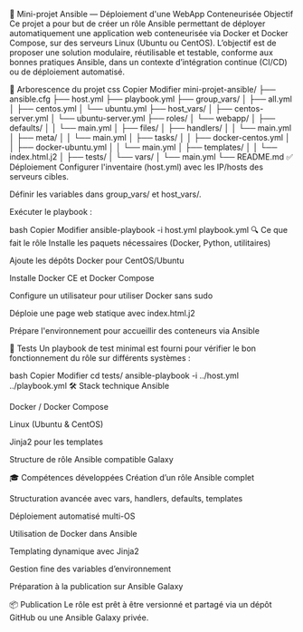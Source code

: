 🎯 Mini-projet Ansible — Déploiement d'une WebApp Conteneurisée
Objectif
Ce projet a pour but de créer un rôle Ansible permettant de déployer automatiquement une application web conteneurisée via Docker et Docker Compose, sur des serveurs Linux (Ubuntu ou CentOS). L’objectif est de proposer une solution modulaire, réutilisable et testable, conforme aux bonnes pratiques Ansible, dans un contexte d’intégration continue (CI/CD) ou de déploiement automatisé.

📁 Arborescence du projet
css
Copier
Modifier
mini-projet-ansible/
├── ansible.cfg
├── host.yml
├── playbook.yml
├── group_vars/
│   ├── all.yml
│   ├── centos.yml
│   └── ubuntu.yml
├── host_vars/
│   ├── centos-server.yml
│   └── ubuntu-server.yml
├── roles/
│   └── webapp/
│       ├── defaults/
│       │   └── main.yml
│       ├── files/
│       ├── handlers/
│       │   └── main.yml
│       ├── meta/
│       │   └── main.yml
│       ├── tasks/
│       │   ├── docker-centos.yml
│       │   ├── docker-ubuntu.yml
│       │   └── main.yml
│       ├── templates/
│       │   └── index.html.j2
│       ├── tests/
│       └── vars/
│           └── main.yml
└── README.md
✅ Déploiement
Configurer l'inventaire (host.yml) avec les IP/hosts des serveurs cibles.

Définir les variables dans group_vars/ et host_vars/.

Exécuter le playbook :

bash
Copier
Modifier
ansible-playbook -i host.yml playbook.yml
🔍 Ce que fait le rôle
Installe les paquets nécessaires (Docker, Python, utilitaires)

Ajoute les dépôts Docker pour CentOS/Ubuntu

Installe Docker CE et Docker Compose

Configure un utilisateur pour utiliser Docker sans sudo

Déploie une page web statique avec index.html.j2

Prépare l'environnement pour accueillir des conteneurs via Ansible

🧪 Tests
Un playbook de test minimal est fourni pour vérifier le bon fonctionnement du rôle sur différents systèmes :

bash
Copier
Modifier
cd tests/
ansible-playbook -i ../host.yml ../playbook.yml
🛠️ Stack technique
Ansible

Docker / Docker Compose

Linux (Ubuntu & CentOS)

Jinja2 pour les templates

Structure de rôle Ansible compatible Galaxy

🎓 Compétences développées
Création d’un rôle Ansible complet

Structuration avancée avec vars, handlers, defaults, templates

Déploiement automatisé multi-OS

Utilisation de Docker dans Ansible

Templating dynamique avec Jinja2

Gestion fine des variables d’environnement

Préparation à la publication sur Ansible Galaxy

📦 Publication
Le rôle est prêt à être versionné et partagé via un dépôt GitHub ou une Ansible Galaxy privée. 
